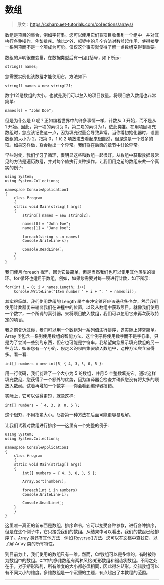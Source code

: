 # 数组

> 原文：<https://csharp.net-tutorials.com/collections/arrays/>

数组是项目的集合，例如字符串。您可以使用它们将项目收集到一个组中，并对其执行各种操作，例如排序。除此之外，框架中的几个方法对数组起作用，使得接受一系列项而不是一个项成为可能。仅仅这个事实就使得了解一点数组变得很重要。

数组的声明很像变量，在数据类型后有一组[]括号，如下所示:

```
string[] names;
```

您需要实例化该数组才能使用它，方法如下:

```
string[] names = new string[2];
```

数字(2)是数组的大小，也就是我们可以放入的项目数量。将项目放入数组也非常简单:

<input type="hidden" name="IL_IN_ARTICLE">

```
names[0] = "John Doe";
```

但是为什么是 0 呢？正如编程世界中的许多事情一样，计数从 0 开始，而不是从 1 开始。因此，第一项的索引为 0，第二项的索引为 1，依此类推。在用项目填充数组时，您应该记住这一点，因为填充过量会导致异常。当你看初始化器时，设置数组的大小为 2，把第 0，1 和 2 项放进去看起来很自然，但是这是一个过多的项。如果这样做，将会抛出一个异常。我们将在后面的章节中讨论异常。

早些时候，我们学习了循环，很明显这些和数组一起很好。从数组中获取数据最常见的方法是遍历数组，并对每个值执行某种操作。让我们用之前的数组来做一个真实的例子:

```
using System;
using System.Collections;

namespace ConsoleApplication1
{
    class Program
    {
    static void Main(string[] args)
    {
        string[] names = new string[2];

        names[0] = "John Doe";
        names[1] = "Jane Doe";

        foreach(string s in names)
        Console.WriteLine(s);

        Console.ReadLine();
    }
    }
}
```

我们使用 foreach 循环，因为它最简单，但是当然我们也可以使用其他类型的循环。for 循环也适用于数组，例如，如果您需要对每一项进行计数，如下所示:

```
for(int i = 0; i < names.Length; i++)
    Console.WriteLine("Item number " + i + ": " + names[i]);
```

其实很简单。我们使用数组的 Length 属性来决定循环应该迭代多少次，然后我们使用计数器(I)来输出我们在进程中的位置，以及从数组中获取项目。就像我们使用一个数字，一个所谓的索引器，来将项目放入数组，我们可以使用它来再次获取特定的项目。

我之前告诉过你，我们可以用一个数组对一系列值进行排序，这实际上非常简单。Array 类包含一系列使用数组的智能方法。这个例子将使用数字而不是字符串，只是为了尝试一些别的东西，但它也可能是字符串。我希望向您展示填充数组的另一种方法，如果您有一个小的、预定义的项目集要放入数组中，这种方法会容易得多。看一看:

```
int[] numbers = new int[5] { 4, 3, 8, 0, 5 };
```

用一行代码，我们创建了一个大小为 5 的数组，并用 5 个整数填充它。通过这样填充数组，您获得了一个额外的优势，因为编译器会检查并确保您没有将太多的项放入数组。试着再增加一个数字——你会看到编译器报错。

实际上，它可以做得更短，就像这样:

```
int[] numbers = { 4, 3, 8, 0, 5 };
```

这个很短，不用指定大小。尽管第一种方法在后面可能更容易理解。

让我们试着对数组进行排序——这里有一个完整的例子:

```
using System;
using System.Collections;

namespace ConsoleApplication1
{
    class Program
    {
    static void Main(string[] args)
    {
        int[] numbers = { 4, 3, 8, 0, 5 };

        Array.Sort(numbers);

        foreach(int i in numbers)
        Console.WriteLine(i);

        Console.ReadLine();
    }
    }
}
```

这里唯一真正的新东西是数组。排序命令。它可以接受各种参数，进行各种排序，但是在这个例子中，它只接受我们的数组。从结果中可以看出，我们的数组已经排序了。Array 类还有其他方法，例如 Reverse()方法。您可以在文档中查找它，以了解 Array 类的所有特性。

到目前为止，我们使用的数组只有一维。然而，C#数组可以是多维的，有时被称为数组中的数组。C#中的多维数组有两种风格:矩形数组和锯齿状数组。不同之处在于，对于矩形阵列，所有维度的大小都必须相同，因此得名矩形。交错数组可以有不同大小的维度。多维数组是一个沉重的主题，有点超出了本教程的范围。

* * *